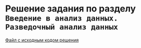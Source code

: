 # Решение задания по разделу ```Введение в анализ данных. Разведочный анализ данных```

[Файл с исходным кодом решения](task_5.1.ipynb)
